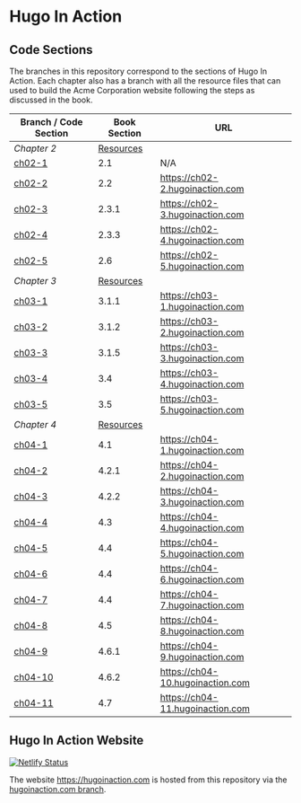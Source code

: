 Hugo In Action
===============

Code Sections
-------------

The branches in this repository correspond to the sections of Hugo In Action. Each chapter also has a branch with all the resource files that can used to build the Acme Corporation website following the steps as discussed in the book.

| Branch / Code Section | Book Section | URL |
|      ----------       |   ---   |  --- |
| *Chapter 2*           | [Resources](https://github.com/hugoinaction/hugoinaction/archive/ch02-resources.zip) ||
| [ch02-1](https://github.com/hugoinaction/hugoinaction/tree/ch02-1)                |    2.1    | N/A |
| [ch02-2](https://github.com/hugoinaction/hugoinaction/tree/ch02-2)                |    2.2    | https://ch02-2.hugoinaction.com |
| [ch02-3](https://github.com/hugoinaction/hugoinaction/tree/ch02-3)                |    2.3.1  | https://ch02-3.hugoinaction.com |
| [ch02-4](https://github.com/hugoinaction/hugoinaction/tree/ch02-4)                |    2.3.3  | https://ch02-4.hugoinaction.com |
| [ch02-5](https://github.com/hugoinaction/hugoinaction/tree/ch02-5)                |    2.6    | https://ch02-5.hugoinaction.com |
| *Chapter 3*           | [Resources](https://github.com/hugoinaction/hugoinaction/archive/ch03-resources.zip) ||
| [ch03-1](https://github.com/hugoinaction/hugoinaction/tree/ch03-1)                |    3.1.1    | https://ch03-1.hugoinaction.com |
| [ch03-2](https://github.com/hugoinaction/hugoinaction/tree/ch03-2)                |    3.1.2    | https://ch03-2.hugoinaction.com |
| [ch03-3](https://github.com/hugoinaction/hugoinaction/tree/ch03-3)                |    3.1.5    | https://ch03-3.hugoinaction.com |
| [ch03-4](https://github.com/hugoinaction/hugoinaction/tree/ch03-4)                |    3.4      | https://ch03-4.hugoinaction.com |
| [ch03-5](https://github.com/hugoinaction/hugoinaction/tree/ch03-5)                |    3.5      | https://ch03-5.hugoinaction.com |
| *Chapter 4*           | [Resources](https://github.com/hugoinaction/hugoinaction/archive/ch04-resources.zip) ||
| [ch04-1](https://github.com/hugoinaction/hugoinaction/tree/ch04-1)                |    4.1      | https://ch04-1.hugoinaction.com |
| [ch04-2](https://github.com/hugoinaction/hugoinaction/tree/ch04-2)                |    4.2.1    | https://ch04-2.hugoinaction.com |
| [ch04-3](https://github.com/hugoinaction/hugoinaction/tree/ch04-3)                |    4.2.2    | https://ch04-3.hugoinaction.com |
| [ch04-4](https://github.com/hugoinaction/hugoinaction/tree/ch04-4)                |    4.3      | https://ch04-4.hugoinaction.com |
| [ch04-5](https://github.com/hugoinaction/hugoinaction/tree/ch04-5)                |    4.4      | https://ch04-5.hugoinaction.com |
| [ch04-6](https://github.com/hugoinaction/hugoinaction/tree/ch04-6)                |    4.4      | https://ch04-6.hugoinaction.com |
| [ch04-7](https://github.com/hugoinaction/hugoinaction/tree/ch04-7)                |    4.4      | https://ch04-7.hugoinaction.com |
| [ch04-8](https://github.com/hugoinaction/hugoinaction/tree/ch04-8)                |    4.5      | https://ch04-8.hugoinaction.com |
| [ch04-9](https://github.com/hugoinaction/hugoinaction/tree/ch04-9)                |    4.6.1    | https://ch04-9.hugoinaction.com |
| [ch04-10](https://github.com/hugoinaction/hugoinaction/tree/ch04-10)              |    4.6.2    | https://ch04-10.hugoinaction.com |
| [ch04-11](https://github.com/hugoinaction/hugoinaction/tree/ch04-11)              |    4.7      | https://ch04-11.hugoinaction.com |


Hugo In Action Website
---------------------
[![Netlify Status](https://api.netlify.com/api/v1/badges/83ef031c-395c-40f2-a263-20d073bf8d26/deploy-status)](https://app.netlify.com/sites/hugoinaction/deploys)

The website https://hugoinaction.com is hosted from this repository via the [hugoinaction.com branch](https://github.com/hugoinaction/hugoinaction/tree/hugoinaction.com).
